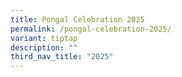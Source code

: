 ```yaml
---
title: Pongal Celebration 2025
permalink: /pongal-celebration-2025/
variant: tiptap
description: ""
third_nav_title: "2025"
---
```

